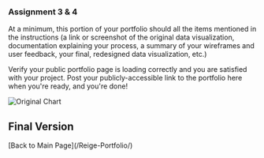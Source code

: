
### Assignment 3 & 4
At a minimum, this portion of your portfolio should all the items mentioned in the instructions (a link or screenshot of the original data visualization, documentation explaining your process, a summary of your wireframes and user feedback, your final, redesigned data visualization, etc.)

Verify your public portfolio page is loading correctly and you are satisfied with your project.  Post your publicly-accessible link to the portfolio here when you're ready, and you're done!




![Original Chart](<img width="435" alt="Screen Shot 2020-11-16 at 2 49 59 PM" src="https://user-images.githubusercontent.com/73552628/99422536-a9f8e580-28cd-11eb-9c03-374c9db5e90c.png">)






## Final Version 
<div class="flourish-embed" data-src="story/642626"><script src="https://public.flourish.studio/resources/embed.js"></script></div>
[Back to Main Page](/Reige-Portfolio/)
